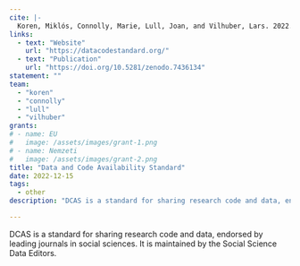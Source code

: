 ```yaml
---
cite: |-
  Koren, Miklós, Connolly, Marie, Lull, Joan, and Vilhuber, Lars. 2022. "Data and Code Availability Standard" Available at https://datacodestandard.org/. DOI: 10.5281/zenodo.7436134
links:
  - text: "Website"
    url: "https://datacodestandard.org/"
  - text: "Publication"
    url: "https://doi.org/10.5281/zenodo.7436134"
statement: ""
team:
  - "koren"
  - "connolly"
  - "lull"
  - "vilhuber"
grants:
# - name: EU
#   image: /assets/images/grant-1.png
# - name: Nemzeti
#   image: /assets/images/grant-2.png
title: "Data and Code Availability Standard"
date: 2022-12-15
tags:
  - other
description: "DCAS is a standard for sharing research code and data, endorsed by leading journals in social sciences. It is maintained by the Social Science Data Editors."

---
```


DCAS is a standard for sharing research code and data, endorsed by leading journals in social sciences. It is maintained by the Social Science Data Editors.

